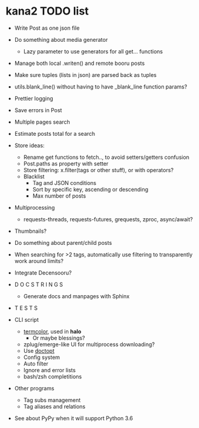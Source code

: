 # kana2 TODO list

- Write Post as one json file
- Do something about media generator
  - Lazy parameter to use generators for all get... functions
- Manage both local .writen() and remote booru posts
- Make sure tuples (lists in json) are parsed back as tuples     
- utils.blank\_line() without having to have \_blank\_line function params?

- Prettier logging

- Save errors in Post

- Multiple pages search
- Estimate posts total for a search

- Store ideas:
  - Rename get functions to fetch.., to avoid setters/getters confusion
  - Post.paths as property with setter
  - Store filtering: x.filter(tags or other stuff), or with operators?
  - Blacklist
    - Tag and JSON conditions
    - Sort by specific key, ascending or descending
    - Max number of posts

- Multiprocessing
  - requests-threads, requests-futures, grequests, zproc, async/await?

- Thumbnails?

- Do something about parent/child posts

- When searching for >2 tags, automatically use filtering to transparently
  work around limits?
- Integrate Decensooru?

- D O C S T R I N G S
    - Generate docs and manpages with Sphinx
- T E S T S

- CLI script
    - [termcolor](https://pypi.python.org/pypi/termcolor), used in **halo**
      - Or maybe blessings?
    - zplug/emerge-like UI for multiprocess downloading?
    - Use [doctopt](https://docopt.readthedocs.io/en/latest/)
    - Config system
    - Auto filter
    - Ignore and error lists
    - bash/zsh completitions

- Other programs
    - Tag subs management
    - Tag aliases and relations

- See about PyPy when it will support Python 3.6
